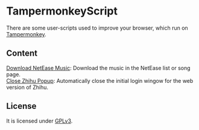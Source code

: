 # TampermonkeyScript
There are some user-scripts used to improve your browser, which run on [Tampermonkey](https://www.tampermonkey.net/scripts.php).

## Content
[Download NetEase Music](./DownloadNeteaseMusic): Download the music in the NetEase list or song page.  
[Close Zhihu Popup](./CloseZhihuPopup): Automatically close the initial login wingow for the web version of Zhihu.

## License
It is licensed under [GPLv3](./LICENSE).
